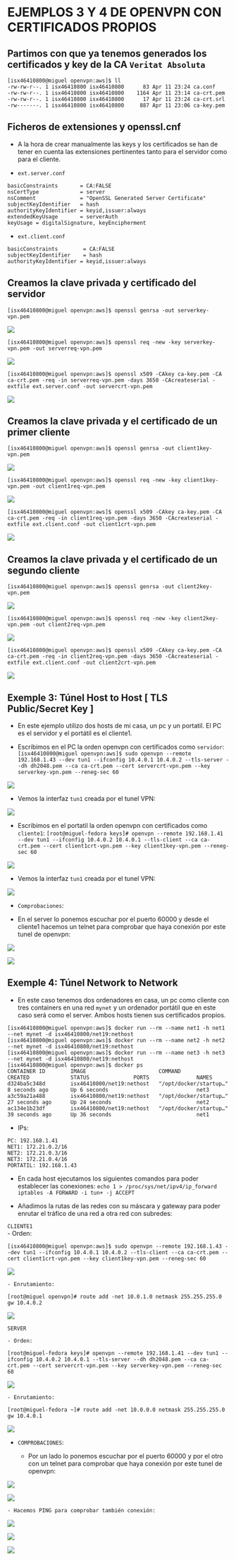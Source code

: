 # EJEMPLOS 3 Y 4 DE OPENVPN CON CERTIFICADOS PROPIOS

## Partimos con que ya tenemos generados los certificados y key de la CA `Veritat Absoluta`
```
[isx46410800@miguel openvpn:aws]$ ll
-rw-rw-r--. 1 isx46410800 isx46410800      83 Apr 11 23:24 ca.conf
-rw-rw-r--. 1 isx46410800 isx46410800    1164 Apr 11 23:14 ca-crt.pem
-rw-rw-r--. 1 isx46410800 isx46410800      17 Apr 11 23:24 ca-crt.srl
-rw-------. 1 isx46410800 isx46410800     887 Apr 11 23:06 ca-key.pem
```
## Ficheros de extensiones y openssl.cnf
+ A la hora de crear manualmente las keys y los certificados se han de tener en cuenta las extensiones pertinentes tanto para el servidor como para el cliente.

+ `ext.server.conf`
```
basicConstraints       = CA:FALSE
nsCertType             = server
nsComment              = "OpenSSL Generated Server Certificate"
subjectKeyIdentifier   = hash
authorityKeyIdentifier = keyid,issuer:always
extendedKeyUsage       = serverAuth
keyUsage = digitalSignature, keyEncipherment
```

+ `ext.client.conf`
```
basicConstraints        = CA:FALSE
subjectKeyIdentifier    = hash
authorityKeyIdentifier = keyid,issuer:always
```

## Creamos la clave privada y certificado del servidor
`[isx46410800@miguel openvpn:aws]$ openssl genrsa -out serverkey-vpn.pem`

![](capturas/foto_1.png)

`[isx46410800@miguel openvpn:aws]$ openssl req -new -key serverkey-vpn.pem -out serverreq-vpn.pem`

![](capturas/foto_2.png)

`[isx46410800@miguel openvpn:aws]$ openssl x509 -CAkey ca-key.pem -CA ca-crt.pem -req -in serverreq-vpn.pem -days 3650 -CAcreateserial -extfile ext.server.conf -out servercrt-vpn.pem`

![](capturas/foto_3.png)

## Creamos la clave privada y el certificado de un primer cliente
`[isx46410800@miguel openvpn:aws]$ openssl genrsa -out client1key-vpn.pem`

![](capturas/foto_4.png)

`[isx46410800@miguel openvpn:aws]$ openssl req -new -key client1key-vpn.pem -out client1req-vpn.pem`

![](capturas/foto_5.png)

`[isx46410800@miguel openvpn:aws]$ openssl x509 -CAkey ca-key.pem -CA ca-crt.pem -req -in client1req-vpn.pem -days 3650 -CAcreateserial -extfile ext.client.conf -out client1crt-vpn.pem`

![](capturas/foto_6.png)

## Creamos la clave privada y el certificado de un segundo cliente
`[isx46410800@miguel openvpn:aws]$ openssl genrsa -out client2key-vpn.pem`

![](capturas/foto_7.png)

`[isx46410800@miguel openvpn:aws]$ openssl req -new -key client2key-vpn.pem -out client2req-vpn.pem`

![](capturas/foto_8.png)

`[isx46410800@miguel openvpn:aws]$ openssl x509 -CAkey ca-key.pem -CA ca-crt.pem -req -in client2req-vpn.pem -days 3650 -CAcreateserial -extfile ext.client.conf -out client2crt-vpn.pem`

![](capturas/foto_9.png)

## Exemple 3: Túnel Host to Host [ TLS Public/Secret Key ]
+ En este ejemplo utilizo dos hosts de mi casa, un pc y un portatil. El PC es el servidor y el portátil es el cliente1.

+ Escribimos en el PC la orden openvpn con certificados como `servidor`:
`[isx46410800@miguel openvpn:aws]$ sudo openvpn --remote 192.168.1.43 --dev tun1 --ifconfig 10.4.0.1 10.4.0.2 --tls-server --dh dh2048.pem --ca ca-crt.pem --cert servercrt-vpn.pem --key serverkey-vpn.pem --reneg-sec 60`

![](capturas/foto_10.png)

+ Vemos la interfaz `tun1` creada por el tunel VPN:

![](capturas/foto-11.png)

+ Escribimos en el portatil la orden openvpn con certificados como `cliente1`:
`[root@miguel-fedora keys]# openvpn --remote 192.168.1.41 --dev tun1 --ifconfig 10.4.0.2 10.4.0.1 --tls-client --ca ca-crt.pem --cert client1crt-vpn.pem --key client1key-vpn.pem --reneg-sec 60`

![](capturas/foto_13.png)

+ Vemos la interfaz `tun1` creada por el tunel VPN:

![](capturas/foto_14.png)

+ `Comprobaciones`:

+ En el server lo ponemos escuchar por el puerto 60000 y desde el cliente1 hacemos un telnet para comprobar que haya conexión por este tunel de openvpn:

![](capturas/foto_12.png)

![](capturas/foto_15.png)

## Exemple 4: Túnel Network to Network

+ En este caso tenemos dos ordenadores en casa, un pc como cliente con tres containers en una red `mynet` y un ordenador portátil que en este caso será como el server. Ambos hosts tienen sus certificados propios.
```
[isx46410800@miguel openvpn:aws]$ docker run --rm --name net1 -h net1 --net mynet -d isx46410800/net19:nethost
[isx46410800@miguel openvpn:aws]$ docker run --rm --name net2 -h net2 --net mynet -d isx46410800/net19:nethost
[isx46410800@miguel openvpn:aws]$ docker run --rm --name net3 -h net3 --net mynet -d isx46410800/net19:nethost
[isx46410800@miguel openvpn:aws]$ docker ps
CONTAINER ID        IMAGE                       COMMAND                  CREATED             STATUS              PORTS               NAMES
d324ba5c348d        isx46410800/net19:nethost   "/opt/docker/startup…"   8 seconds ago       Up 6 seconds                            net3
a3c59a21a488        isx46410800/net19:nethost   "/opt/docker/startup…"   27 seconds ago      Up 24 seconds                           net2
ac134e1b23df        isx46410800/net19:nethost   "/opt/docker/startup…"   39 seconds ago      Up 36 seconds                           net1
```
+ IPs:
```
PC: 192.168.1.41
NET1: 172.21.0.2/16
NET2: 172.21.0.3/16
NET3: 172.21.0.4/16
PORTATIL: 192.168.1.43
```
+ En cada host ejecutamos los siguientes comandos para poder establecer las conexiones:
`echo 1 > /proc/sys/net/ipv4/ip_forward`
`iptables -A FORWARD -i tun+ -j ACCEPT`

+ Añadimos la rutas de las redes con su máscara y gateway para poder enrutar el tráfico de una red a otra red con subredes:

`CLIENTE1`  
    - Orden:
```
[isx46410800@miguel openvpn:aws]$ sudo openvpn --remote 192.168.1.43 --dev tun1 --ifconfig 10.4.0.1 10.4.0.2 --tls-client --ca ca-crt.pem --cert client1crt-vpn.pem --key client1key-vpn.pem --reneg-sec 60
```

![](capturas/Foto_16.png)  

    - Enrutamiento:

```
[root@miguel openvpn]# route add -net 10.0.1.0 netmask 255.255.255.0 gw 10.4.0.2
```

![](capturas/Foto_17.png)

`SERVER`  

    - Orden:
```
[root@miguel-fedora keys]# openvpn --remote 192.168.1.41 --dev tun1 --ifconfig 10.4.0.2 10.4.0.1 --tls-server --dh dh2048.pem --ca ca-crt.pem --cert servercrt-vpn.pem --key serverkey-vpn.pem --reneg-sec 60
```

![](capturas/Foto_18.png)  

    - Enrutamiento:

```
[root@miguel-fedora ~]# route add -net 10.0.0.0 netmask 255.255.255.0 gw 10.4.0.1
```

![](capturas/Foto_19.png)


+ `COMPROBACIONES`:

    - Por un lado lo ponemos escuchar por el puerto 60000 y por el otro con un telnet para comprobar que haya conexión por este tunel de openvpn:

![](capturas/Foto_20.png)  

![](capturas/Foto_21.png)  

    - Hacemos PING para comprobar también conexión:

![](capturas/Foto_22.png)

![](capturas/Foto_23.png)

![](capturas/Foto_24.png)

